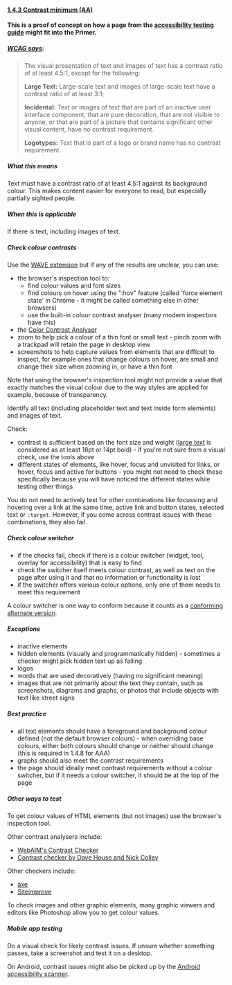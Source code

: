 #### [1.4.3 Contrast minimum (AA)](https://www.w3.org/TR/UNDERSTANDING-WCAG20/visual-audio-contrast-contrast.html)

**This is a proof of concept on how a page from the [accessibility testing guide](https://github.com/alphagov/wcag-primer/wiki) might fit into the Primer.**

##### [WCAG says](https://www.w3.org/TR/WCAG21/#contrast-minimum):

> The visual presentation of text and images of text has a contrast ratio of at least 4.5:1, except for the following:
>
> **Large Text:** Large-scale text and images of large-scale text have a contrast ratio of at least 3:1;
>
> **Incidental:** Text or images of text that are part of an inactive user interface component, that are pure decoration, that are not visible to anyone, or that are part of a picture that contains significant other visual content, have no contrast requirement.
>
> **Logotypes:** Text that is part of a logo or brand name has no contrast requirement.

##### What this means

Text must have a contrast ratio of at least 4.5:1 against its background colour. This makes content easier for everyone to read, but especially partially sighted people.

##### When this is applicable

If there is text, including images of text.

##### Check colour contrasts

Use the [WAVE extension](https://wave.webaim.org/extension/) but if any of the results are unclear, you can use:

* the browser's inspection tool to:
  * find colour values and font sizes
  * find colours on hover using the ":hov" feature (called 'force element state' in Chrome - it might be called something else in other browsers)
  * use the built-in colour contrast analyser (many modern inspectors have this)
* the [Color Contrast Analyser](https://www.tpgi.com/color-contrast-checker/)
* zoom to help pick a colour of a thin font or small text - pinch zoom with a trackpad will retain the page in desktop view
* screenshots to help capture values from elements that are difficult to inspect, for example ones that change colours on hover, are small and change their size when zooming in, or have a thin font

Note that using the browser's inspection tool might not provide a value that exactly matches the visual colour due to the way styles are applied for example, because of transparency.

Identify all text (including placeholder text and text inside form elements) and images of text.

Check:

* contrast is sufficient based on the font size and weight ([large text](https://www.w3.org/WAI/WCAG21/Understanding/contrast-minimum.html#dfn-large-scale) is considered as at least 18pt or 14pt bold) - if you're not sure from a visual check, use the tools above
* different states of elements, like hover, focus and unvisited for links, or hover, focus and active for buttons - you might not need to check these specifically because you will have noticed the different states while testing other things

You do not need to actively test for other combinations like focussing and hovering over a link at the same time, active link and button states, selected text or `:target`. However, if you come across contrast issues with these combinations, they also fail.

##### Check colour switcher

* if the checks fail, check if there is a colour switcher (widget, tool, overlay for accessibility) that is easy to find
* check the switcher itself meets colour contrast, as well as text on the page after using it and that no information or functionality is lost
* if the switcher offers various colour options, only one of them needs to meet this requirement

A colour switcher is one way to conform because it counts as a [conforming alternate version](https://www.w3.org/TR/WCAG21/#dfn-conforming-alternate-version).

##### Exceptions

* inactive elements
* hidden elements (visually and programmatically hidden) - sometimes a checker might pick hidden text up as failing
* logos
* words that are used decoratively (having no significant meaning)
* images that are not primarily about the text they contain, such as screenshots, diagrams and graphs, or photos that include objects with text like street signs

##### Best practice

* all text elements should have a foreground and background colour defined (not the default browser colours) - when overriding base colours, either both colours should change or neither should change (this is required in 1.4.8 for AAA)
* graphs should also meet the contrast requirements
* the page should ideally meet contrast requirements without a colour switcher, but if it needs a colour switcher, it should be at the top of the page

##### Other ways to test

To get colour values of HTML elements (but not images) use the browser's inspection tool.

Other contrast analysers include:

* [WebAIM's Contrast Checker](https://webaim.org/resources/contrastchecker/)
* [Contrast checker by Dave House and Nick Colley](https://contrast-checker.glitch.me/)

Other checkers include:

* [axe](https://www.deque.com/axe/browser-extensions/)
* [Siteimprove](https://www.siteimprove.com/integrations/browser-extensions/)

To check images and other graphic elements, many graphic viewers and editors like Photoshop allow you to get colour values.

##### Mobile app testing

Do a visual check for likely contrast issues. If unsure whether something passes, take a screenshot and test it on a desktop.

On Android, contrast issues might also be picked up by the [Android accessibility scanner](https://support.google.com/accessibility/android/answer/6376559?hl=en-GB&ref_topic=6376582#zippy=%2Clow-contrast).
